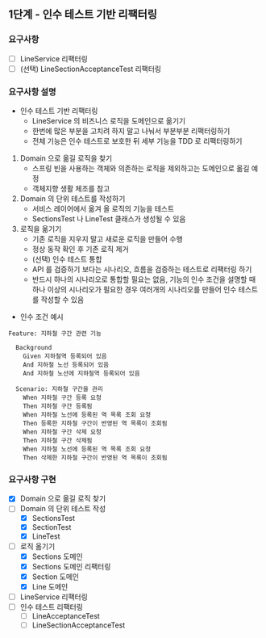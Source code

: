 ## 1단계 - 인수 테스트 기반 리팩터링

### 요구사항
- [ ] LineService 리팩터링
- [ ] (선택) LineSectionAcceptanceTest 리팩터링

### 요구사항 설명
* 인수 테스트 기반 리팩터링
    * LineService 의 비즈니스 로직을 도메인으로 옮기기
    * 한번에 많은 부분을 고치려 하지 말고 나눠서 부분부분 리팩터링하기
    * 전체 기능은 인수 테스트로 보호한 뒤 세부 기능을 TDD 로 리팩터링하기
1. Domain 으로 옮길 로직을 찾기
    * 스프링 빈을 사용하는 객체와 의존하는 로직을 제외하고는 도메인으로 옮길 예정
    * 객체지향 생활 체조를 참고
2. Domain 의 단위 테스트를 작성하기
    * 서비스 레이어에서 옮겨 올 로직의 기능을 테스트
    * SectionsTest 나 LineTest 클래스가 생성될 수 있음
3. 로직을 옮기기
    * 기존 로직을 지우지 말고 새로운 로직을 만들어 수행
    * 정상 동작 확인 후 기존 로직 제거
    * (선택) 인수 테스트 통합
    * API 를 검증하기 보다는 시나리오, 흐름을 검증하는 테스트로 리팩터링 하기
    * 반드시 하나의 시나리오로 통합할 필요는 없음, 기능의 인수 조건을 설명할 때 하나 이상의 시나리오가 필요한 경우 여러개의 시나리오를 만들어 인수 테스트를 작성할 수 있음

* 인수 조건 예시
```
Feature: 지하철 구간 관련 기능

  Background 
    Given 지하철역 등록되어 있음
    And 지하철 노선 등록되어 있음
    And 지하철 노선에 지하철역 등록되어 있음

  Scenario: 지하철 구간을 관리
    When 지하철 구간 등록 요청
    Then 지하철 구간 등록됨
    When 지하철 노선에 등록된 역 목록 조회 요청
    Then 등록한 지하철 구간이 반영된 역 목록이 조회됨
    When 지하철 구간 삭제 요청
    Then 지하철 구간 삭제됨
    When 지하철 노선에 등록된 역 목록 조회 요청
    Then 삭제한 지하철 구간이 반영된 역 목록이 조회됨
```

### 요구사항 구현
- [x] Domain 으로 옮길 로직 찾기
- [ ] Domain 의 단위 테스트 작성
    - [x] SectionsTest
    - [x] SectionTest
    - [x] LineTest
- [ ] 로직 옮기기
    - [x] Sections 도메인
    - [x] Sections 도메인 리팩터링
    - [x] Section 도메인
    - [x] Line 도메인
- [ ] LineService 리팩터링
- [ ] 인수 테스트 리팩터링
    - [ ] LineAcceptanceTest
    - [ ] LineSectionAcceptanceTest